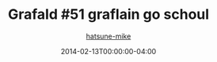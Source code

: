---
title: "Grafald #51 graflain go schoul"
type: "image"
date: 2014-02-13T00:00:00-04:00
draft: false
categories:
- comics
- collaborations
tags:
- grafald
image_path: "/projects/grafald/comics/img/2014/51.png"
alt_text: ""
is_subpage: true
author: "[hatsune-mike](https://cohost.org/hatsune-mike)"
---